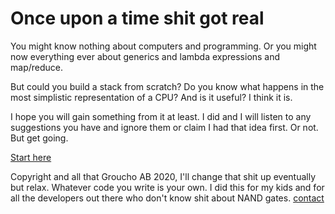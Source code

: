 # Once upon a time shit got real

You might know nothing about computers and programming. Or you might now everything ever about generics and lambda expressions and map/reduce.

But could you build a stack from scratch? Do you know what happens in the most simplistic representation of a CPU? And is it useful? I think it is.

I hope you will gain something from it at least. I did and I will listen to any suggestions you have and ignore them or claim I had that idea first. Or not. But get going.

[Start here](/oldie/intro.html)

Copyright and all that Groucho AB 2020, I'll change that shit up eventually but relax. Whatever code you write is your own. I did this for my kids and for all the developers out there who don't know shit about NAND gates. 
[contact](email:nikder+emu@gmail.com)


